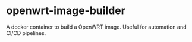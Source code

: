 # openwrt-image-builder
A docker container to build a OpenWRT image. Useful for automation and CI/CD pipelines.
